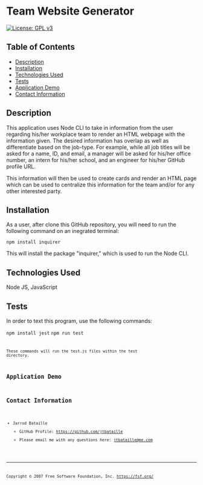 # Team Website Generator
[![License: GPL v3](https://img.shields.io/badge/License-GPLv3-blue.svg)](https://www.gnu.org/licenses/gpl-3.0)

## Table of Contents
* [Description](#description)
* [Installation](#description)
* [Technologies Used](#technologies-used)
* [Tests](#tests)
* [Application Demo](#application-demo)
* [Contact Information](#contact-information)

## Description
This application uses Node CLI to take in information from the user regarding his/her workplace team to render an HTML webpage with the information given. The desired information has overlap as well as differentiate based on the job-type. For example, while all job titles will be asked for a name, ID, and email, a manager will be asked for his/her office number, an intern for his/her school, and an engineer for his/her GitHub profile URL.

This information will then be used to create cards and render an HTML page which can be used to centralize this information for the team and/or for any other interested party.

## Installation
As a user, after clone this GitHub repository, you will need to run the following command on an inegrated terminal:

<code>npm install inquirer</code>

This will install the package "inquirer," which is used to run the Node CLI.

## Technologies Used
Node JS, JavaScript

## Tests
In order to text this program, use the following commands:

<code>npm install jest</code>
<code>npm run test<code>

These commands will run the test.js files within the test directory.

## Application Demo


## Contact Information
* Jarrod Bataille
  * GitHub Profile: https://github.com/jtbataille
  * Please email me with any questions here: jtbataille@me.com

- - -
Copyright © 2007 Free Software Foundation, Inc. <https://fsf.org/>